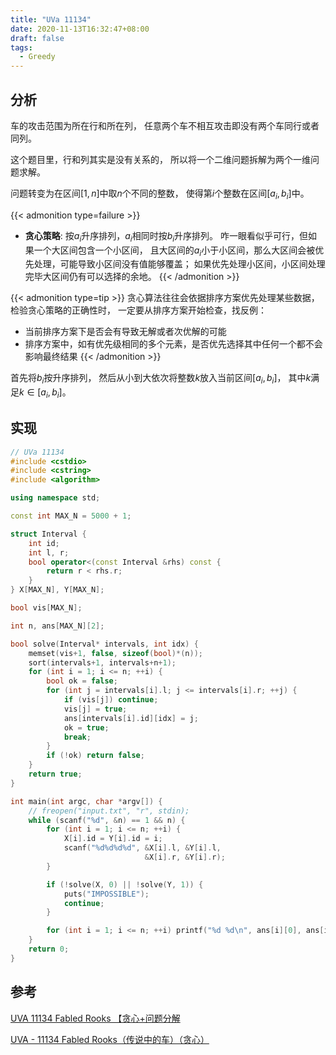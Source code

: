 ```yaml
---
title: "UVa 11134"
date: 2020-11-13T16:32:47+08:00
draft: false
tags:
  - Greedy
---
```


## 分析

车的攻击范围为所在行和所在列，
任意两个车不相互攻击即没有两个车同行或者同列。

这个题目里，行和列其实是没有关系的，
所以将一个二维问题拆解为两个一维问题求解。

问题转变为在区间$[1,n]$中取$n$个不同的整数，
使得第$i$个整数在区间$[a_i, b_i]$中。

{{< admonition type=failure >}}
- **贪心策略**: 按$a_i$升序排列，$a_i$相同时按$b_i$升序排列。
咋一眼看似乎可行，但如果一个大区间包含一个小区间，
且大区间的$a_i$小于小区间，那么大区间会被优先处理，可能导致小区间没有值能够覆盖；
如果优先处理小区间，小区间处理完毕大区间仍有可以选择的余地。
{{< /admonition >}}

{{< admonition type=tip >}}
贪心算法往往会依据排序方案优先处理某些数据，检验贪心策略的正确性时，
一定要从排序方案开始检查，找反例：
- 当前排序方案下是否会有导致无解或者次优解的可能
- 排序方案中，如有优先级相同的多个元素，是否优先选择其中任何一个都不会影响最终结果
{{< /admonition >}}


首先将$b_i$按升序排列，
然后从小到大依次将整数$k$放入当前区间$[a_i,b_i]$，
其中$k$满足$k \in [a_i, b_i]$。

## 实现

```cpp
// UVa 11134
#include <cstdio>
#include <cstring>
#include <algorithm>

using namespace std;

const int MAX_N = 5000 + 1;

struct Interval {
    int id;
    int l, r;
    bool operator<(const Interval &rhs) const {
        return r < rhs.r;
    }
} X[MAX_N], Y[MAX_N];

bool vis[MAX_N];

int n, ans[MAX_N][2];

bool solve(Interval* intervals, int idx) {
    memset(vis+1, false, sizeof(bool)*(n));
    sort(intervals+1, intervals+n+1);
    for (int i = 1; i <= n; ++i) {
        bool ok = false;
        for (int j = intervals[i].l; j <= intervals[i].r; ++j) {
            if (vis[j]) continue;
            vis[j] = true;
            ans[intervals[i].id][idx] = j;
            ok = true;
            break;
        }
        if (!ok) return false;
    }
    return true;
}

int main(int argc, char *argv[]) {
    // freopen("input.txt", "r", stdin);
    while (scanf("%d", &n) == 1 && n) {
        for (int i = 1; i <= n; ++i) {
            X[i].id = Y[i].id = i;
            scanf("%d%d%d%d", &X[i].l, &Y[i].l,
                              &X[i].r, &Y[i].r);
        }

        if (!solve(X, 0) || !solve(Y, 1)) {
            puts("IMPOSSIBLE");
            continue;
        }

        for (int i = 1; i <= n; ++i) printf("%d %d\n", ans[i][0], ans[i][1]);
    }
    return 0;
}
```

## 参考

[UVA 11134 Fabled Rooks 【贪心+问题分解](https://blog.csdn.net/godleaf/article/details/81739063)

[UVA - 11134 Fabled Rooks（传说中的车）（贪心）](https://www.cnblogs.com/tyty-Somnuspoppy/p/6350190.html)
